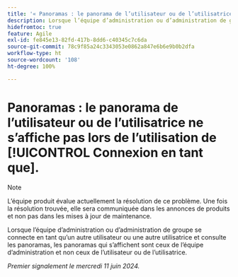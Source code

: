 ```yaml
---
title: '« Panoramas : le panorama de l’utilisateur ou de l’utilisatrice ne s’affiche pas lors de l’utilisation de Connexion en tant que. »'
description: Lorsque l’équipe d’administration ou d’administration de groupe se connecte en tant qu’un autre utilisateur ou une autre utilisatrice et consulte les panoramas, les panoramas qui s’affichent sont ceux de l’équipe d’administration et non ceux de l’utilisateur ou de l’utilisatrice.
hidefromtoc: true
feature: Agile
exl-id: fe845e13-82fd-417b-8dd6-c40345c7c6da
source-git-commit: 78c9f85a24c3343053e0862a847e6b6e9b0b2dfa
workflow-type: ht
source-wordcount: '108'
ht-degree: 100%

---
```


# Panoramas : le panorama de l’utilisateur ou de l’utilisatrice ne s’affiche pas lors de l’utilisation de [!UICONTROL Connexion en tant que].

>[!NOTE]
>
>L’équipe produit évalue actuellement la résolution de ce problème. Une fois la résolution trouvée, elle sera communiquée dans les annonces de produits et non pas dans les mises à jour de maintenance.

Lorsque l’équipe d’administration ou d’administration de groupe se connecte en tant qu’un autre utilisateur ou une autre utilisatrice et consulte les panoramas, les panoramas qui s’affichent sont ceux de l’équipe d’administration et non ceux de l’utilisateur ou de l’utilisatrice.

_Premier signalement le mercredi 11 juin 2024._
